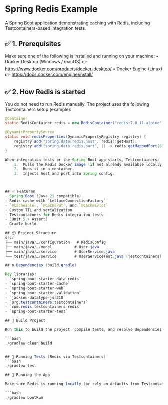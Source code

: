 # Spring Redis Example

A Spring Boot application demonstrating caching with Redis, including Testcontainers-based integration tests.

## ✅ 1. Prerequisites

Make sure one of the following is installed and running on your machine:
	•	Docker Desktop (Windows / macOS)
👉 https://www.docker.com/products/docker-desktop/
	•	Docker Engine (Linux)
👉 https://docs.docker.com/engine/install/

## ✅ 2. How Redis is started

You do not need to run Redis manually.
The project uses the following Testcontainers setup (example):

```java
@Container
static RedisContainer redis = new RedisContainer("redis:7.0.11-alpine");

@DynamicPropertySource
static void redisProperties(DynamicPropertyRegistry registry) {
    registry.add("spring.data.redis.host", redis::getHost);
    registry.add("spring.data.redis.port", () -> redis.getMappedPort(6379));
}

When integration tests or the Spring Boot app starts, Testcontainers:
	1.	Pulls the Redis Docker image (if not already available locally).
	2.	Runs it in a container.
	3.	Injects host and port into Spring config.



## ✅ Features
- Spring Boot (Java 21 compatible)
- Redis cache with `LettuceConnectionFactory`
- `@Cacheable`, `@CachePut`, and `@CacheEvict`
- Custom TTL and serialization
- Testcontainers for Redis integration tests
- JUnit 5 + AssertJ
- Gradle build

## 📦 Project Structure
src/
├── main/java/…/configuration   # RedisConfig
├── main/java/…/model          # User.java
├── main/java/…/service        # UserService.java
└── test/java/…/service        # UserServiceTest.java (Testcontainers)

## ⚙️ Dependencies (build.gradle)

Key libraries:
- `spring-boot-starter-data-redis`
- `spring-boot-starter-cache`
- `spring-boot-starter-web`
- `spring-boot-starter-validation`
- `jackson-datatype-jsr310`
- `org.testcontainers:testcontainers`
- `com.redis:testcontainers-redis`
- `spring-boot-starter-test`

## 🔨 Build Project

Run this to build the project, compile tests, and resolve dependencies:

```bash
./gradlew clean build


## 🧪 Running Tests (Redis via Testcontainers)
```bash
./gradlew test

## 🚀 Running the App

Make sure Redis is running locally (or rely on defaults from Testcontainers).

```bash
./gradlew bootRun

